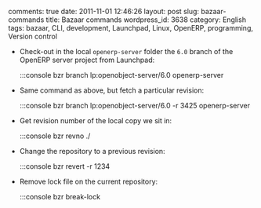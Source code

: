 comments: true
date: 2011-11-01 12:46:26
layout: post
slug: bazaar-commands
title: Bazaar commands
wordpress_id: 3638
category: English
tags: bazaar, CLI, development, Launchpad, Linux, OpenERP, programming, Version control




  * Check-out in the local `openerp-server` folder the `6.0` branch of the OpenERP server project from Launchpad:

    
    :::console
    bzr branch lp:openobject-server/6.0 openerp-server
    






  * Same command as above, but fetch a particular revision:

    
    :::console
    bzr branch lp:openobject-server/6.0 -r 3425 openerp-server
    






  * Get revision number of the local copy we sit in:

    
    :::console
    bzr revno ./
    






  * Change the repository to a previous revision:

    
    :::console
    bzr revert -r 1234
    






  * Remove lock file on the current repository:

    
    :::console
    bzr break-lock
    






